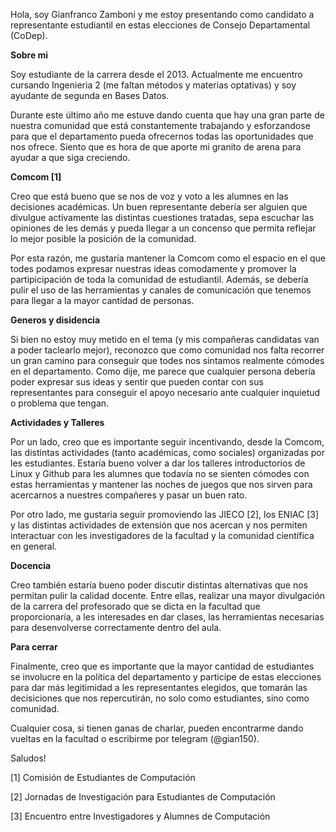 Hola, soy Gianfranco Zamboni y me estoy presentando como candidato a representante estudiantil en estas elecciones de Consejo Departamental (CoDep).

**Sobre mi**

Soy estudiante de la carrera desde el 2013. Actualmente me encuentro cursando Ingenieria 2 (me faltan métodos y materias optativas) y soy ayudante de segunda en Bases Datos.

Durante este último año me estuve dando cuenta que hay una gran parte de nuestra comunidad que está constantemente trabajando y esforzandose para que el departamento pueda ofrecernos todas las oportunidades que nos ofrece. Siento que es hora de que aporte mi granito de arena para ayudar a que siga creciendo. 

**Comcom [1]**

 Creo que está bueno que se nos de voz y voto a les alumnes en las decisiones académicas. Un buen representante debería ser alguien que divulgue activamente las distintas cuestiones tratadas, sepa escuchar las opiniones de les demás y pueda llegar a un concenso que permita reflejar lo mejor posible la posición de la comunidad.

 Por esta razón, me gustaría mantener la Comcom como el espacio en el que todes podamos expresar nuestras ideas comodamente y promover la partipicipación de toda la comunidad de estudiantil. Además, se debería pulir el uso de las herramientas y canales de comunicación que tenemos para llegar a la mayor cantidad de personas.

**Generos y disidencia**

 Si bien no estoy muy metido en el tema (y mis compañeras candidatas van a poder taclearlo mejor), reconozco que como comunidad nos falta recorrer un gran camino para conseguir que todes nos sintamos realmente cómodes en el departamento. Como dije, me parece que cualquier persona debería poder expresar sus ideas y sentir que pueden contar con sus representantes para conseguir el apoyo necesario ante cualquier inquietud o problema que tengan.

**Actividades y Talleres**

 Por un lado, creo que es importante seguir incentivando, desde la Comcom, las distintas actividades (tanto académicas, como sociales) organizadas por les estudiantes. Estaría bueno volver a dar los talleres introductorios de Linux y Github para les alumnes que todavía no se sienten cómodes con estas herramientas y mantener las noches de juegos que nos sirven para acercarnos a nuestres compañeres y pasar un buen rato.

 Por otro lado, me gustaria seguir promoviendo las JIECO [2], los ENIAC [3] y las distintas actividades de extensión que  nos acercan y nos permiten interactuar con les investigadores de la facultad y la comunidad científica en general.

**Docencia**

 Creo también estaría bueno poder discutir distintas alternativas que nos permitan pulir la calidad docente.
 Entre ellas, realizar una mayor divulgación de la carrera del profesorado que se dicta en la facultad que proporcionaría, a les interesades en dar clases, las herramientas necesarias para desenvolverse correctamente dentro del aula.

**Para cerrar**

Finalmente, creo que es importante que la mayor cantidad de estudiantes se involucre en la política del departamento y participe de estas elecciones para dar más legitimidad a les representantes elegidos, que tomarán las decisiciones que nos repercutirán, no solo como estudiantes, sino como comunidad.

Cualquier cosa, si tienen ganas de charlar, pueden encontrarme dando vueltas en la facultad o escribirme por telegram (@gian150).

Saludos!

[1] Comisión de Estudiantes de Computación 

[2] Jornadas de Investigación para Estudiantes de Computación

[3] Encuentro entre Investigadores y Alumnes de Computación

